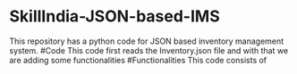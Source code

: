 # SkillIndia-JSON-based-IMS
This repository has a python code for JSON based inventory management system.
#Code
This code first reads the Inventory.json file and with that we are adding some functionalities
#Functionalities
This code consists of 
